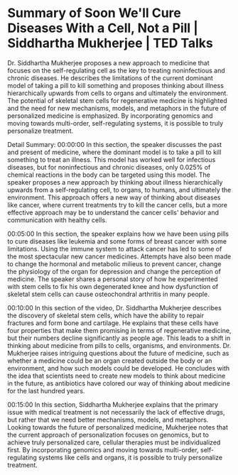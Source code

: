 # Summary of Soon We'll Cure Diseases With a Cell, Not a Pill | Siddhartha Mukherjee | TED Talks

Dr. Siddhartha Mukherjee proposes a new approach to medicine that focuses on the self-regulating cell as the key to treating noninfectious and chronic diseases. He describes the limitations of the current dominant model of taking a pill to kill something and proposes thinking about illness hierarchically upwards from cells to organs and ultimately the environment. The potential of skeletal stem cells for regenerative medicine is highlighted and the need for new mechanisms, models, and metaphors in the future of personalized medicine is emphasized. By incorporating genomics and moving towards multi-order, self-regulating systems, it is possible to truly personalize treatment.

Detail Summary: 
00:00:00
In this section, the speaker discusses the past and present of medicine, where the dominant model is to take a pill to kill something to treat an illness. This model has worked well for infectious diseases, but for noninfectious and chronic diseases, only 0.025% of chemical reactions in the body can be targeted using this model. The speaker proposes a new approach by thinking about illness hierarchically upwards from a self-regulating cell, to organs, to humans, and ultimately the environment. This approach offers a new way of thinking about diseases like cancer, where current treatments try to kill the cancer cells, but a more effective approach may be to understand the cancer cells' behavior and communication with healthy cells.

00:05:00
In this section, the speaker explains how we have been using pills to cure diseases like leukemia and some forms of breast cancer with some limitations. Using the immune system to attack cancer has led to some of the most spectacular new cancer medicines. Attempts have also been made to change the hormonal and metabolic milieus to prevent cancer, change the physiology of the organ for depression and change the perception of medicine. The speaker shares a personal story of how he experimented with stem cells to fix his own degenerated knee and how dysfunction of skeletal stem cells can cause osteochondral arthritis in many people.

00:10:00
In this section of the video, Dr. Siddhartha Mukherjee describes the discovery of skeletal stem cells, which have the ability to repair fractures and form bone and cartilage. He explains that these cells have four properties that make them promising in terms of regenerative medicine, but their numbers decline significantly as people age. This leads to a shift in thinking about medicine from pills to cells, organisms, and environments. Dr. Mukherjee raises intriguing questions about the future of medicine, such as whether a medicine could be an organ created outside the body or an environment, and how such models could be developed. He concludes with the idea that scientists need to create new models to think about medicine in the future, as antibiotics have colored our way of thinking about medicine for the last hundred years.

00:15:00
In this section, Siddhartha Mukherjee explains that the primary issue with medical treatment is not necessarily the lack of effective drugs, but rather that we need better mechanisms, models, and metaphors. Looking towards the future of personalized medicine, Mukherjee notes that the current approach of personalization focuses on genomics, but to achieve truly personalized care, cellular therapies must be individualized first. By incorporating genomics and moving towards multi-order, self-regulating systems like cells and organs, it is possible to truly personalize treatment.

